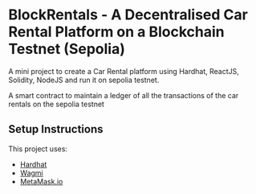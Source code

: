 # BlockRentals - A Decentralised Car Rental Platform on a Blockchain Testnet (Sepolia)

A mini project to create a Car Rental platform using Hardhat, ReactJS, Solidity, NodeJS and run it on sepolia testnet.

A smart contract to maintain a ledger of all the transactions of the car rentals on the sepolia testnet

## Setup Instructions

This project uses:

- [Hardhat](https://hardhat.org)
- [Wagmi](https://wagmi.sh)
- [MetaMask.io](https://metamask.io)
